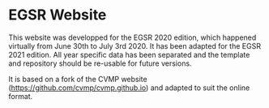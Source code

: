 # EGSR Website

This website was developped for the EGSR 2020 edition, which happened virtually from June 30th to July 3rd 2020. 
It has been adapted for the EGSR 2021 edition. All year specific data has been separated and the template and repository should be re-usable for future versions.

It is based on a fork of the CVMP website (https://github.com/cvmp/cvmp.github.io) and adapted to suit the online format.
